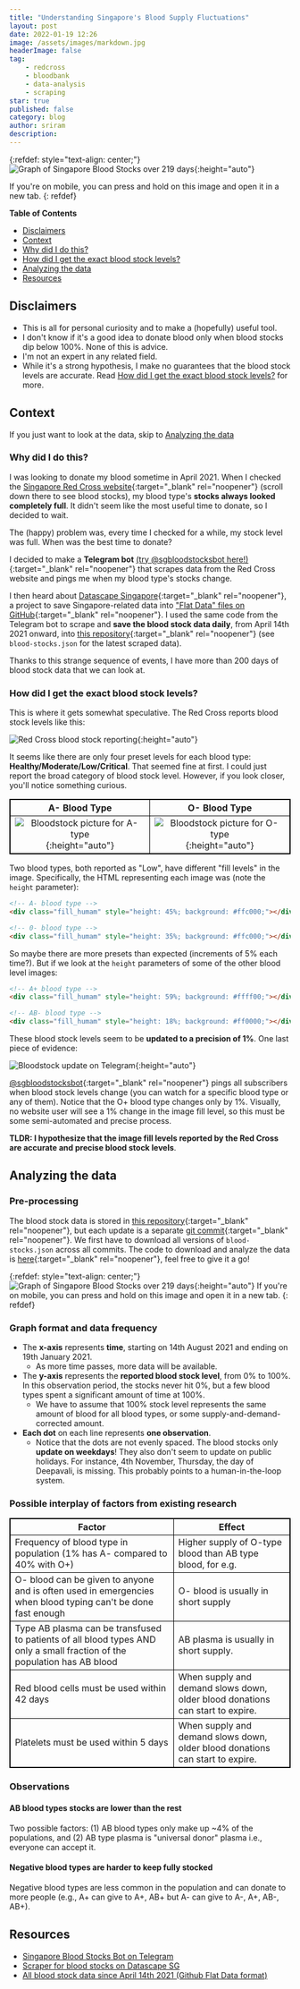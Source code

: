 ```yaml
---
title: "Understanding Singapore's Blood Supply Fluctuations"
layout: post
date: 2022-01-19 12:26
image: /assets/images/markdown.jpg
headerImage: false
tag:
    - redcross
    - bloodbank
    - data-analysis
    - scraping
star: true
published: false
category: blog
author: sriram
description:
---
```


{:refdef: style="text-align: center;"}
![Graph of Singapore Blood Stocks over 219 days](/assets/images/bloodstocks/bloodstocks.png){:height="auto"}

If you're on mobile, you can press and hold on this image and open it in a new tab.
{: refdef}

<!-- markdown-toc start - Don't edit this section. Run M-x markdown-toc-refresh-toc -->

**Table of Contents**

-   [Disclaimers](#disclaimers)
-   [Context](#context)
-   [Why did I do this?](#why-did-i-do-this)
-   [How did I get the exact blood stock levels?](#how-did-i-get-the-exact-blood-stock-levels)
-   [Analyzing the data](#analyzing-the-data)
-   [Resources](#resources)

<!-- markdown-toc end -->

## Disclaimers

-   This is all for personal curiosity and to make a (hopefully) useful tool.
-   I don't know if it's a good idea to donate blood only when blood stocks dip below 100%. None of this is advice.
-   I'm not an expert in any related field.
-   While it's a strong hypothesis, I make no guarantees that the blood stock levels are accurate. Read [How did I get the exact blood stock levels?](#how-did-i-get-the-exact-blood-stock-levels) for more.

## Context

If you just want to look at the data, skip to [Analyzing the data](#analyzing-the-data)

### Why did I do this?

I was looking to donate my blood sometime in April 2021. When I checked the [Singapore Red Cross website](https://redcross.sg/){:target="\_blank" rel="noopener"} (scroll down there to see blood stocks), my blood type's **stocks always looked completely full**. It didn't seem like the most useful time to donate, so I decided to wait.

The (happy) problem was, every time I checked for a while, my stock level was full. When was the best time to donate?

I decided to make a **Telegram bot** [(try @sgbloodstocksbot here!)](https://t.me/sgbloodstocksbot){:target="\_blank" rel="noopener"} that scrapes data from the Red Cross website and pings me when my blood type's stocks change.

I then heard about [Datascape Singapore](https://github.com/datascapesg/){:target="\_blank" rel="noopener"}, a project to save Singapore-related data into ["Flat Data" files on GitHub](https://next.github.com/projects/flat-data){:target="\_blank" rel="noopener"}. I used the same code from the Telegram bot to scrape and **save the blood stock data daily**, from April 14th 2021 onward, into [this repository](https://github.com/datascapesg/red-cross-blood-stocks){:target="\_blank" rel="noopener"} (see `blood-stocks.json` for the latest scraped data).

Thanks to this strange sequence of events, I have more than 200 days of blood stock data that we can look at.

### How did I get the exact blood stock levels?

This is where it gets somewhat speculative. The Red Cross reports blood stock levels like this:

![Red Cross blood stock reporting](/assets/images/bloodstocks/redcross_stock.png){:height="auto"}

It seems like there are only four preset levels for each blood type: **Healthy/Moderate/Low/Critical**. That seemed fine at first. I could just report the broad category of blood stock level. However, if you look closer, you'll notice something curious.

|                                            A- Blood Type                                            |                                            O- Blood Type                                            |
| :-------------------------------------------------------------------------------------------------: | :-------------------------------------------------------------------------------------------------: |
| ![Bloodstock picture for A- type](/assets/images/bloodstocks/bloodstock_aminus.png){:height="auto"} | ![Bloodstock picture for O- type](/assets/images/bloodstocks/bloodstock_ominus.png){:height="auto"} |

Two blood types, both reported as "Low", have different "fill levels" in the image. Specifically, the HTML representing each image was (note the `height` parameter):

```html
<!-- A- blood type -->
<div class="fill_humam" style="height: 45%; background: #ffc000;"></div>

<!-- 0- blood type -->
<div class="fill_humam" style="height: 35%; background: #ffc000;"></div>
```

So maybe there are more presets than expected (increments of 5% each time?). But if we look at the `height` parameters of some of the other blood level images:

```html
<!-- A+ blood type -->
<div class="fill_humam" style="height: 59%; background: #ffff00;"></div>

<!-- AB- blood type -->
<div class="fill_humam" style="height: 18%; background: #ff0000;"></div>
```

These blood stock levels seem to be **updated to a precision of 1%**. One last piece of evidence:

![Bloodstock update on Telegram](/assets/images/bloodstocks/telegram_update.png){:height="auto"}

[@sgbloodstocksbot](https://t.me/sgbloodstocksbot){:target="\_blank" rel="noopener"} pings all subscribers when blood stock levels change (you can watch for a specific blood type or any of them). Notice that the O+ blood type changes only by 1%. Visually, no website user will see a 1% change in the image fill level, so this must be some semi-automated and precise process.

**TLDR: I hypothesize that the image fill levels reported by the Red Cross are accurate and precise blood stock levels**.

## Analyzing the data

### Pre-processing

The blood stock data is stored in [this repository](https://github.com/datascapesg/red-cross-blood-stocks){:target="\_blank" rel="noopener"}, but each update is a separate [git commit](https://www.atlassian.com/git/tutorials/saving-changes/git-commit){:target="\_blank" rel="noopener"}. We first have to download all versions of `blood-stocks.json` across all commits. The code to download and analyze the data is [here](https://github.com/frizensami/bloodstock_analysis){:target="\_blank" rel="noopener"}, feel free to give it a go!

{:refdef: style="text-align: center;"}
![Graph of Singapore Blood Stocks over 219 days](/assets/images/bloodstocks/bloodstocks.png){:height="auto"}
If you're on mobile, you can press and hold on this image and open it in a new tab.
{: refdef}

### Graph format and data frequency

-   The **x-axis** represents **time**, starting on 14th August 2021 and ending on 19th January 2021.
    -   As more time passes, more data will be available.
-   The **y-axis** represents the **reported blood stock level**, from 0% to 100%. In this observation period, the stocks never hit 0%, but a few blood types spent a significant amount of time at 100%.
    -   We have to assume that 100% stock level represents the same amount of blood for all blood types, or some supply-and-demand-corrected amount.
-   **Each dot** on each line represents **one observation**.
    -   Notice that the dots are not evenly spaced. The blood stocks only **update on weekdays**! They also don't seem to update on public holidays. For instance, 4th November, Thursday, the day of Deepavali, is missing. This probably points to a human-in-the-loop system.

### Possible interplay of factors from existing research

<style>
table, td, th {
        border: 1px solid black;
        }
</style>

| Factor                                                                                                                   | Effect                                                                        |
| ------------------------------------------------------------------------------------------------------------------------ | ----------------------------------------------------------------------------- |
| Frequency of blood type in population (1% has A- compared to 40% with O+)                                                | Higher supply of O-type blood than AB type blood, for e.g.                    |
| O- blood can be given to anyone and is often used in emergencies when blood typing can't be done fast enough             | O- blood is usually in short supply                                           |
| Type AB plasma can be transfused to patients of all blood types AND only a small fraction of the population has AB blood | AB plasma is usually in short supply.                                         |
| Red blood cells must be used within 42 days                                                                              | When supply and demand slows down, older blood donations can start to expire. |
| Platelets must be used within 5 days                                                                                     | When supply and demand slows down, older blood donations can start to expire. |

### Observations

#### AB blood types stocks are lower than the rest

Two possible factors: (1) AB blood types only make up ~4% of the populations, and (2) AB type plasma is "universal donor" plasma i.e., everyone can accept it.

#### Negative blood types are harder to keep fully stocked

Negative blood types are less common in the population and can donate to more people (e.g., A+ can give to A+, AB+ but A- can give to A-, A+, AB-, AB+).

## Resources

-   [Singapore Blood Stocks Bot on Telegram](https://t.me/sgbloodstocksbot])
-   [Scraper for blood stocks on Datascape SG](https://github.com/datascapesg/scrapers/blob/develop/netlify/functions/redcross-bloodstocks.js)
-   [All blood stock data since April 14th 2021 (Github Flat Data format)](https://github.com/datascapesg/red-cross-blood-stocks)
